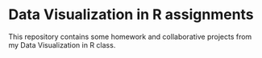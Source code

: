# Data Visualization in R assignments
This repository contains some homework and collaborative projects from my Data Visualization in R class. 
